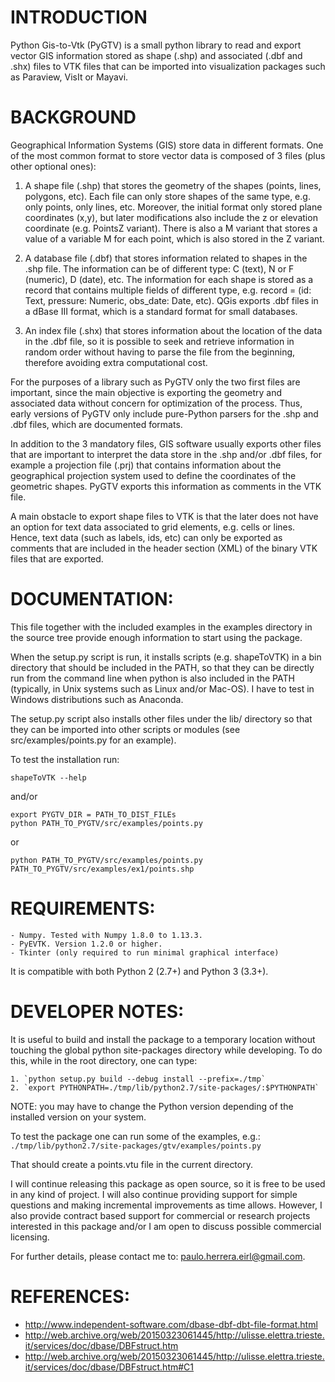 INTRODUCTION
============

Python Gis-to-Vtk (PyGTV) is a small python library to read and export vector GIS
information stored as shape (.shp) and associated (.dbf and .shx) files to VTK 
files that can be imported into visualization packages such as Paraview, VisIt 
or Mayavi.     

BACKGROUND
===========

Geographical Information Systems (GIS) store data in different formats. One of 
the most common format to store vector data is composed of 3 files (plus other 
optional ones):

   1. A shape file (.shp) that stores the geometry of the shapes (points, lines,
   polygons, etc). Each file can only store shapes of the same type, e.g. only 
   points, only lines, etc. Moreover, the initial format only stored plane 
   coordinates (x,y), but later modifications also include the z or elevation 
   coordinate (e.g. PointsZ variant). There is also a M variant that stores a
   value of a variable M for each point, which is also stored in the Z variant.
   
   2. A database file (.dbf) that stores information related to shapes in the 
   .shp file. The information can be of different type: C (text), N or F (numeric),
   D (date), etc. The information for each shape is stored as a record that 
   contains multiple fields of different type, e.g. record = (id: Text, pressure: 
   Numeric, obs_date: Date, etc). QGis exports .dbf files in a dBase III format,
   which is a standard format for small databases.
   
   3. An index file (.shx) that stores information about the location of the data
   in the .dbf file, so it is possible to seek and retrieve information in random
   order without having to parse the file from the beginning, therefore avoiding 
   extra computational cost.

For the purposes of a library such as PyGTV only the two first files are important,
since the main objective is exporting the geometry and associated data without 
concern for optimization of the process. Thus, early versions of PyGTV only include
pure-Python parsers for the .shp and .dbf files, which are documented formats.

In addition to the 3 mandatory files, GIS software usually exports other files that
are important to interpret the data store in the .shp and/or .dbf files, for example
a projection file (.prj) that contains information about the geographical projection 
system used to define the coordinates of the geometric shapes. PyGTV exports this 
information as comments in the VTK file.

A main obstacle to export shape files to VTK is that the later does not have an option
for text data associated to grid elements, e.g. cells or lines. Hence, text data
(such as labels, ids, etc) can only be exported as comments that are included in 
the header section (XML) of the binary VTK files that are exported.

DOCUMENTATION:
==============

This file together with the included examples in the examples directory in the
source tree provide enough information to start using the package.
 
When the setup.py script is run, it installs scripts (e.g. shapeToVTK) in a bin 
directory that should be included in the PATH, so that they can be directly run from
the command line when python is also included in the PATH (typically, in Unix systems
such as Linux and/or Mac-OS). I have to test in Windows distributions such as
Anaconda.

The setup.py script also installs other files under the lib/ directory so that they
can be imported into other scripts or modules (see src/examples/points.py for an 
example).

To test the installation run:

`shapeToVTK --help`

and/or

```
export PYGTV_DIR = PATH_TO_DIST_FILEs
python PATH_TO_PYGTV/src/examples/points.py
```

or

`python PATH_TO_PYGTV/src/examples/points.py PATH_TO_PYGTV/src/examples/ex1/points.shp`

REQUIREMENTS:
=============

    - Numpy. Tested with Numpy 1.8.0 to 1.13.3.
    - PyEVTK. Version 1.2.0 or higher.
    - Tkinter (only required to run minimal graphical interface)

It is compatible with both Python 2 (2.7+) and Python 3 (3.3+). 

DEVELOPER NOTES:
================

It is useful to build and install the package to a temporary location without
touching the global python site-packages directory while developing. To do
this, while in the root directory, one can type:

    1. `python setup.py build --debug install --prefix=./tmp`
    2. `export PYTHONPATH=./tmp/lib/python2.7/site-packages/:$PYTHONPATH`

NOTE: you may have to change the Python version depending of the installed
version on your system.

To test the package one can run some of the examples, e.g.:
`./tmp/lib/python2.7/site-packages/gtv/examples/points.py`

That should create a points.vtu file in the current directory.

I will continue releasing this package as open source, so it is free to be used 
in any kind of project. I will also continue providing support for simple questions 
and making incremental improvements as time allows. However, I also  provide 
contract based support for commercial or research projects interested in this 
package and/or I am open to discuss possible commercial licensing.

For further details, please contact me to: paulo.herrera.eirl@gmail.com.

REFERENCES:
===========
 - http://www.independent-software.com/dbase-dbf-dbt-file-format.html
 - http://web.archive.org/web/20150323061445/http://ulisse.elettra.trieste.it/services/doc/dbase/DBFstruct.htm
 - http://web.archive.org/web/20150323061445/http://ulisse.elettra.trieste.it/services/doc/dbase/DBFstruct.htm#C1